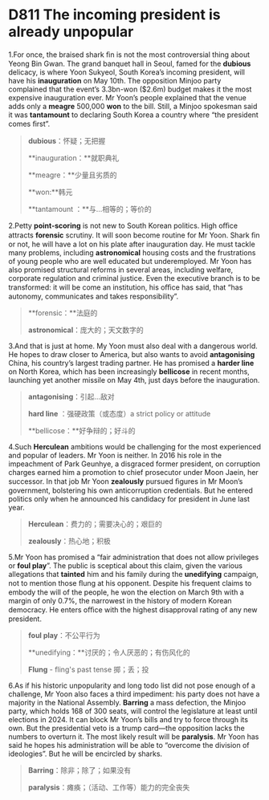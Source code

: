 # D811 The incoming president is already unpopular
1.For once, the braised shark ﬁn is not the most controversial thing about Yeong Bin Gwan. The grand banquet hall in Seoul, famed for the **dubious** delicacy, is where Yoon Sukyeol, South Korea’s incoming president, will have his **inauguration** on May 10th. The opposition Minjoo party complained that the event’s 3.3bn-won ($2.6m) budget makes it the most expensive inauguration ever. Mr Yoon’s people explained that the venue adds only a **meagre** 500,000 **won** to the bill. Still, a Minjoo spokesman said it was **tantamount** to declaring South Korea a country where “the president comes ﬁrst”.

> **dubious**：怀疑；无把握
 > 
> **inauguration：**就职典礼
 > 
> **meagre：**少量且劣质的
 > 
> **won:**韩元
 > 
> **tantamount ：**与…相等的；等价的
 > 

2.Petty **point-scoring** is not new to South Korean politics. High oﬃce attracts **forensic** scrutiny. It will soon become routine for Mr Yoon. Shark ﬁn or not, he will have a lot on his plate after inauguration day. He must tackle many problems, including **astronomical** housing costs and the frustrations of young people who are well educated but underemployed. Mr Yoon has also promised structural reforms in several areas, including welfare, corporate regulation and criminal justice. Even the executive branch is to be transformed: it will be come an institution, his oﬃce has said, that “has autonomy, communicates and takes responsibility”.

> **forensic：**法庭的
 > 
> **astronomical**：庞大的；天文数字的
 > 

3.And that is just at home. My Yoon must also deal with a dangerous world. He hopes to draw closer to America, but also wants to avoid **antagonising** China, his country’s largest trading partner. He has promised a **harder line** on North Korea, which has been increasingly **bellicose** in recent months, launching yet another missile on May 4th, just days before the inauguration.

> **antagonising**：引起…敌对
 > 
> **hard line** ：强硬政策（或态度）a strict policy or attitude
 > 
> **bellicose：**好争辩的；好斗的
 > 

4.Such **Herculean** ambitions would be challenging for the most experienced and popular of leaders. Mr Yoon is neither. In 2016 his role in the impeachment of Park Geunhye, a disgraced former president, on corruption charges earned him a promotion to chief prosecutor under Moon Jaein, her successor. In that job Mr Yoon **zealously** pursued ﬁgures in Mr Moon’s government, bolstering his own anticorruption credentials. But he entered politics only when he announced his candidacy for president in June last year.

> **Herculean**：费力的；需要决心的；艰巨的
 > 
> **zealously**：热心地；积极
 > 

5.Mr Yoon has promised a “fair administration that does not allow privileges or **foul play**”. The public is sceptical about this claim, given the various allegations that **tainted** him and his family during the **unedifying** campaign, not to mention those ﬂung at his opponent. Despite his frequent claims to embody the will of the people, he won the election on March 9th with a margin of only 0.7%, the narrowest in the history of modern Korean democracy. He enters oﬃce with the highest disapproval rating of any new president.

> **foul play**：不公平行为
 > 
> **unedifying：**讨厌的；令人厌恶的；有伤风化的
 > 
> **Flung** - fling's past tense 掷；丢；投
 > 

6.As if his historic unpopularity and long todo list did not pose enough of a challenge, Mr Yoon also faces a third impediment: his party does not have a majority in the National Assembly. **Barring** a mass defection, the Minjoo party, which holds 168 of 300 seats, will control the legislature at least until elections in 2024. It can block Mr Yoon’s bills and try to force through its own. But the presidential veto is a trump card—the opposition lacks the numbers to overturn it. The most likely result will be **paralysis**. Mr Yoon has said he hopes his administration will be able to “overcome the division of ideologies”. But he will be encircled by sharks.

> **Barring**：除非；除了；如果没有
 > 
> **paralysis**：瘫痪；（活动、工作等）能力的完全丧失
 > 

